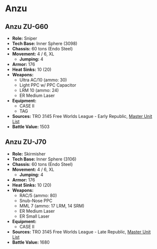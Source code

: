 # Anzu
## Anzu ZU-G60
- **Role:** Sniper
- **Tech Base:** Inner Sphere (3098)
- **Chassis:** 60 tons (Endo Steel)
- **Movement:** 4 / 6, XL
  - **Jumping:** 4
- **Armor:** 176
- **Heat Sinks:** 10 (20)
- **Weapons:**
  - Ultra AC/10 (ammo: 30)
  - Light PPC w/ PPC Capacitor
  - LRM 10 (ammo: 24)
  - ER Medium Laser
- **Equipment:**
  - CASE II
  - TAG
- **Sources:** TRO 3145 Free Worlds League - Early Republic, [Master Unit List](http://masterunitlist.info/Unit/Details/6510/anzu-zu-g60)
- **Battle Value:** 1503

## Anzu ZU-J70
- **Role:** Skirmisher
- **Tech Base:** Inner Sphere (3106)
- **Chassis:** 60 tons (Endo Steel)
- **Movement:** 4 / 6, XL
  - **Jumping:** 4
- **Armor:** 176
- **Heat Sinks:** 10 (20)
- **Weapons:**
  - RAC/5 (ammo: 80)
  - Snub-Nose PPC
  - MML 7 (ammo: 17 LRM, 14 SRM)
  - ER Medium Laser
  - ER Small Laser
- **Equipment:**
  - CASE II
- **Sources:** TRO 3145 Free Worlds League - Late Republic, [Master Unit List](http://masterunitlist.info/Unit/Details/6511/anzu-zu-j70)
- **Battle Value:** 1680

